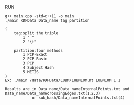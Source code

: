 RUN
	
	g++ main.cpp -std=c++11 -o main
	./main RDFData Data_name tag partition
	
	(
		tag:split the triple
			1 " "
			2 "\t"

		partition:four methods
			1 PCP-Exact
			2 PCP-Basic
			3 PCP
			4 Subject Hash
			5 METIS
	)
	Ex:	./main /data/RDFData/LUBM/LUBM10M.nt LUBM10M 1 1

	Results are in Data_name/Data_nameInternalPoints.txt and Data_name/Data_namecrossingEdges.txt(1,2,3)
				or sub_hash/Data_nameInternalPoints.txt(4)
	
